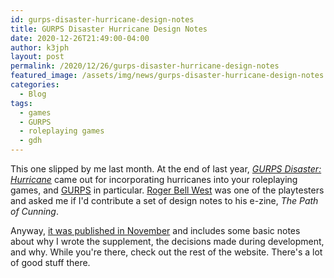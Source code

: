 ```yaml
---
id: gurps-disaster-hurricane-design-notes
title: GURPS Disaster Hurricane Design Notes
date: 2020-12-26T21:49:00-04:00
author: k3jph
layout: post
permalink: /2020/12/26/gurps-disaster-hurricane-design-notes
featured_image: /assets/img/news/gurps-disaster-hurricane-design-notes.jpg
categories:
  - Blog
tags:
  - games
  - GURPS
  - roleplaying games
  - gdh
---
```



This one slipped by me last month.  At the end of last year, _[GURPS
Disaster: Hurricane](/2019/12/19/gurps-disasters-hurricane-released/)_
came out for incorporating hurricanes into your roleplaying games,
and [GURPS](http://www.sjgames.com/gurps/) in particular.  [Roger
Bell West](https://tekeli.li/) was one of the playtesters and asked
me if I'd contribute a set of design notes to his e-zine, _The Path
of Cunning_.

Anyway, [it was published in
November](https://tekeli.li/path-of-cunning/tpoc_03.pdf) and includes
some basic notes about why I wrote the supplement, the decisions
made during development, and why.  While you're there, check out
the rest of the website.  There's a lot of good stuff there.
